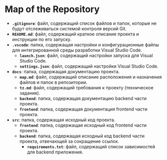 # **Map of the Repository**

- **`.gitignore`**: файл, содержащий список файлов и папок, которые не будут отслеживаться системой контроля версий Git.
- **`README.md`**: файл, содержащий краткое описание проекта и инструкции по его запуску.
- **`.vscode`**: папка, содержащая настройки и конфигурационные файлы для интегрированной среды разработки Visual Studio Code.
  - **`launch.json`**: файл, содержащий настройки запуска для Visual Studio Code.
  - **`settings.json`**: файл, содержащий настройки Visual Studio Code.
- **`docs`**: папка, содержащая документацию проекта.
  - **`map.md`**: файл, содержащий описание расположения и назначения файлов и папок в репозитории.
  - **`tz.md`**: файл, содержащий требования к проекту (техническое задание).
  - **`backend`**: папка, содержащая документацию backend части проекта.
  - **`frontend`**: папка, содержащая документация frontend части проекта.
- **`src`**: папка, содержащая исходный код проекта.
  - **`frontend`**: папка, содержащая исходный код frontend части проекта.
  - **`backend`**: папка, содержащая исходный код backend части проекта, отвечающей за сокращение ссылок.
    - **`requirements.txt`**: файл, содержащий список зависимостей для backend приложения.